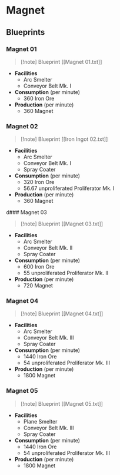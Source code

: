 # Magnet

## Blueprints

### Magnet 01

> [!note] Blueprint
> [[Magnet 01.txt]]

- **Facilities**
	- Arc Smelter
	- Conveyor Belt Mk. I
- **Consumption** (per minute)
	- 360 Iron Ore
- **Production** (per minute)
	- 360 Magnet

### Magnet 02

> [!note] Blueprint
> [[Iron Ingot 02.txt]]

- **Facilities**
	- Arc Smelter
	- Conveyor Belt Mk. I
	- Spray Coater
- **Consumption** (per minute)
	- 320 Iron Ore
	- 56.67 unproliferated Proliferator Mk. I
- **Production** (per minute)
	- 360 Magnet

d### Magnet 03

> [!note] Blueprint
> [[Magnet 03.txt]]

- **Facilities**
	- Arc Smelter
	- Conveyor Belt Mk. II
	- Spray Coater
- **Consumption** (per minute)
	- 600 Iron Ore
	- 55 unproliferated Proliferator Mk. II
- **Production** (per minute)
	- 720 Magnet

### Magnet 04

> [!note] Blueprint
> [[Magnet 04.txt]]

- **Facilities**
	- Arc Smelter
	- Conveyor Belt Mk. III
	- Spray Coater
- **Consumption** (per minute)
	- 1440 Iron Ore
	- 54 unproliferated Proliferator Mk. III
- **Production** (per minute)
	- 1800 Magnet

### Magnet 05

> [!note] Blueprint
> [[Magnet 05.txt]]

- **Facilities**
	- Plane Smelter
	- Conveyor Belt Mk. III
	- Spray Coater
- **Consumption** (per minute)
	- 1440 Iron Ore
	- 54 unproliferated Proliferator Mk. III
- **Production** (per minute)
	- 1800 Magnet